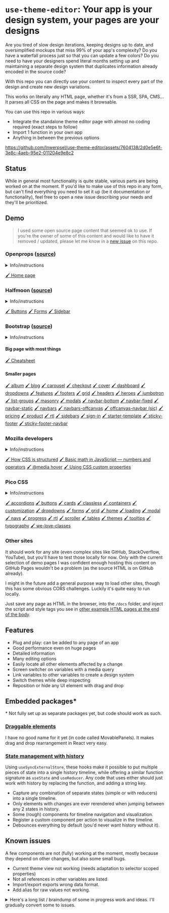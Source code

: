 # `use-theme-editor`: Your app is your design system, your pages are your designs

Are you tired of slow design iterations, keeping designs up to date, and oversimplified mockups that miss 99% of your app's complexity?
Do you have a waterfall process just so that you can update a few colors?
Do you need to have your designers spend literal months setting up and maintaining a separate design system that duplicates information already encoded in the source code?

With this repo you can directly use your content to inspect every part of the design and create new design variations.

This works on literally any HTML page, whether it's from a SSR, SPA, CMS... It parses all CSS on the page and makes it
browsable.

You can use this repo in various ways:
- Integrate the standalone theme editor page with almost no coding required (exact steps to follow)
- Import 1 function in your own app
- Anything in between the previous options


https://github.com/Inwerpsel/use-theme-editor/assets/7604138/2d0e5e6f-3e8c-4aeb-95e2-011204e9e8c2


## Status

While in general most functionality is quite stable, various parts are being worked on at the moment. If you'd like to
make use of this repo in any form, but can't find everything you need to set it up (be it documentation or
functionality), feel free to open a new issue describing your needs and they'll be prioritized.

## Demo

> I used some open source page content that seemed ok to use.
If you're the owner of some of this content and would like to have it removed / updated,
please let me know in a [new issue](https://github.com/Inwerpsel/use-theme-editor/issues/new) on this repo.

### Openprops ([source](https://open-props.style/))

<details>
  <summary>Info/instructions</summary>

  #### What works well?
  - Most complete palette of custom properties
  - Great design
  - Mostly short and readable selectors (I just love `small.green-badge` and `circle#sun`)
  - Modern CSS
  - A few pretty advanced use cases (gradients with noisefilters, > 4 border radii blobs, )
  #### What doesn't work well?
  - Special heading style applies also to editor headings. Looks a bit broken but also cute so I didn't intervene yet.
  - Over-usage of `:where()` (e.g. `:where(html)`), currently leading to a few bugs in the inspector (e.g. selector locator doesn't properly handle this)
  - Almost no semantic tokens (e.g. button-color), so adding aliases doesn't really make sense here. It also
  makes drag and dropping values pretty much useless: you'd get something like `--orange: var(--purple)`.
  - Some inline styles (e.g. border radius) not properly handled
</details>

[🖌 Home page](https://inwerpsel.github.io/use-theme-editor/demo/openprops/home/)

### Halfmoon ([source](https://github.com/halfmoonui/halfmoon))

<details>
  <summary>Info/instructions</summary>

  #### What works well?
  - Enormous amount of custom properties => able to edit almost every part of the design.
  - Mostly 1 selector per custom property => easy to understand info in the UI
  - Great demonstration of linking variables in various ways (chains of 3 or 4 variables that actually make sense)
  - Only defines values in the `:root` scope => easier to understand and less bugs in the editor
  #### What doesn't work well?
  - A very large portion (~1/3 of the ~1500) of variables are just a dark mode version of something that has a light
  mode version. Since the whole point of custom props is theming, dark mode should have been a theme
  consisting entirely of custom props. Since the editor only loads the light mode, it should only show
  the light mode variants. You can remove the annoying `lm` prefix from the displayed variables.
  - The approach is sometimes a bit contrived, with a lot of variables defined "just in case". This inflates
  the CSS if you never end up overriding. This is not a problem if the eventual production build filters these.
  E.g. `--lm-button-danger-bg-image-hover: none` (similar exists for every state of every variant of button, for both light and dark mode)
  - The documentation site still relies on a few overrides that don't use custom props, which kind of spoils the experience.
</details>

[🖌 Buttons](https://inwerpsel.github.io/use-theme-editor/demo/halfmoon/docs/buttons)
[🖌 Forms](https://inwerpsel.github.io/use-theme-editor/demo/halfmoon/docs/forms)
[🖌 Sidebar](https://inwerpsel.github.io/use-theme-editor/demo/halfmoon/docs/sidebar)

### Bootstrap ([source](https://github.com/twbs/bootstrap/blob/main/site/content/docs/5.3/examples/cheatsheet/index.html))

<details>
  <summary>Info/instructions</summary>

  #### What works well?
  - Properties defined in non-root scope. While this approach has some drawbacks too, the result here is pretty good overall.
  - Mostly quite consistent in how similar things are implemented
  - Great for testing alias creation (but has issue in few cases, see below)
  #### What doesn't work well?
  - Quite a lot of custom properties are overridden with regular rules
  - Uses `!important` quite heavily.
  - Creating aliases has the wrong result sometimes, because the added CSS rules cannot yet properly respect
  order, and thus specificity. Specifically this happens if you change properties that should be overridden
  by a more specfic scope. For example: `.btn` and `.btn-primary`. This currently happens if you create an alias
  for a property on `.btn`.
</details>

#### Big page with most things
[🖌 Cheatsheet](https://inwerpsel.github.io/use-theme-editor/demo/bs/cheatsheet/)
#### Smaller pages
[🖌 album](https://inwerpsel.github.io/use-theme-editor/demo/bs/album)
[🖌 blog](https://inwerpsel.github.io/use-theme-editor/demo/bs/blog)
[🖌 carousel](https://inwerpsel.github.io/use-theme-editor/demo/bs/carousel)
[🖌 checkout](https://inwerpsel.github.io/use-theme-editor/demo/bs/checkout)
[🖌 cover](https://inwerpsel.github.io/use-theme-editor/demo/bs/cover)
[🖌 dashboard](https://inwerpsel.github.io/use-theme-editor/demo/bs/dashboard)
[🖌 dropdowns](https://inwerpsel.github.io/use-theme-editor/demo/bs/dropdowns)
[🖌 features](https://inwerpsel.github.io/use-theme-editor/demo/bs/features)
[🖌 footers](https://inwerpsel.github.io/use-theme-editor/demo/bs/footers)
[🖌 grid](https://inwerpsel.github.io/use-theme-editor/demo/bs/grid)
[🖌 headers](https://inwerpsel.github.io/use-theme-editor/demo/bs/headers)
[🖌 heroes](https://inwerpsel.github.io/use-theme-editor/demo/bs/heroes)
[🖌 jumbotron](https://inwerpsel.github.io/use-theme-editor/demo/bs/jumbotron)
[🖌 list-groups](https://inwerpsel.github.io/use-theme-editor/demo/bs/list-groups)
[🖌 masonry](https://inwerpsel.github.io/use-theme-editor/demo/bs/masonry)
[🖌 modals](https://inwerpsel.github.io/use-theme-editor/demo/bs/modals)
[🖌 navbar-bottom](https://inwerpsel.github.io/use-theme-editor/demo/bs/navbar-bottom)
[🖌 navbar-fixed](https://inwerpsel.github.io/use-theme-editor/demo/bs/navbar-fixed)
[🖌 navbar-static](https://inwerpsel.github.io/use-theme-editor/demo/bs/navbar-static)
[🖌 navbars](https://inwerpsel.github.io/use-theme-editor/demo/bs/navbars)
[🖌 navbars-offcanvas](https://inwerpsel.github.io/use-theme-editor/demo/bs/navbars-offcanvas)
[🖌 offcanvas-navbar (sic)](https://inwerpsel.github.io/use-theme-editor/demo/bs/offcanvas-navbar)
[🖌 pricing](https://inwerpsel.github.io/use-theme-editor/demo/bs/pricing)
[🖌 product](https://inwerpsel.github.io/use-theme-editor/demo/bs/product)
[🖌 rtl](https://inwerpsel.github.io/use-theme-editor/demo/bs/rtl)
[🖌 sidebars](https://inwerpsel.github.io/use-theme-editor/demo/bs/sidebars)
[🖌 sign-in](https://inwerpsel.github.io/use-theme-editor/demo/bs/sign-in)
[🖌 starter-template](https://inwerpsel.github.io/use-theme-editor/demo/bs/starter-template)
[🖌 sticky-footer](https://inwerpsel.github.io/use-theme-editor/demo/bs/sticky-footer)
[🖌 sticky-footer-navbar](https://inwerpsel.github.io/use-theme-editor/demo/bs/sticky-footer-navbar)

### Mozilla developers

<details>
  <summary>Info/instructions</summary>

  #### What works well?
  - A lot of real world complex markup and variants
  - Clean and semantic markup
  - Relatively successful mix of root and non-root scoped custom properties (doesn't seem inconsistent or confusing)
  #### What doesn't work well?
  - Specificity related bug prevents created aliases from being picked up in the editor in some cases.
  Possible related to the `:root:not(.light):not(.dark)` selector
</details>

[🖌 How CSS is structured](https://inwerpsel.github.io/use-theme-editor/demo/mozilladocs/how-is-css-structured/)
[🖌 Basic math in JavaScript — numbers and operators](https://inwerpsel.github.io/use-theme-editor/demo/mozilladocs/jsmath/)
[🖌 @media hover](https://inwerpsel.github.io/use-theme-editor/demo/mozilladocs/media-hover/)
[🖌 Using CSS custom properties](https://inwerpsel.github.io/use-theme-editor/demo/mozilladocs/use-custom-properties/)

### Pico CSS

<details>
  <summary>Info/instructions</summary>

  #### What works well?
  - Most semantic markup ever, makes for very short inspector titles (maybe even too short)
  #### What doesn't work well?
  - `--background-color` is defined in a few scopes. Because of how the inspector currently works,
  it will only show such variable on the topmost element. Unfortunately this affects buttons.
  - Some custom properties are defined in too hairy selectors. E.g. `[role="link"]:is([aria-current], :hover, :active, :focus), a:is([aria-current], :hover, :active, :focus)`
  - Some not so sensible defaults
 
</details>

[🖌 accordions](https://inwerpsel.github.io/use-theme-editor/demo/pico/docs/accordions.html)
[🖌 buttons](https://inwerpsel.github.io/use-theme-editor/demo/pico/docs/buttons.html)
[🖌 cards](https://inwerpsel.github.io/use-theme-editor/demo/pico/docs/cards.html)
[🖌 classless](https://inwerpsel.github.io/use-theme-editor/demo/pico/docs/classless.html)
[🖌 containers](https://inwerpsel.github.io/use-theme-editor/demo/pico/docs/containers.html)
[🖌 customization](https://inwerpsel.github.io/use-theme-editor/demo/pico/docs/customization.html)
[🖌 dropdowns](https://inwerpsel.github.io/use-theme-editor/demo/pico/docs/dropdowns.html)
[🖌 forms](https://inwerpsel.github.io/use-theme-editor/demo/pico/docs/forms.html)
[🖌 grid](https://inwerpsel.github.io/use-theme-editor/demo/pico/docs/grid.html)
[🖌 home](https://inwerpsel.github.io/use-theme-editor/demo/pico/docs/home.html)
[🖌 loading](https://inwerpsel.github.io/use-theme-editor/demo/pico/docs/loading.html)
[🖌 modal](https://inwerpsel.github.io/use-theme-editor/demo/pico/docs/modal.html)
[🖌 navs](https://inwerpsel.github.io/use-theme-editor/demo/pico/docs/navs.html)
[🖌 progress](https://inwerpsel.github.io/use-theme-editor/demo/pico/docs/progress.html)
[🖌 rtl](https://inwerpsel.github.io/use-theme-editor/demo/pico/docs/rtl.html)
[🖌 scroller](https://inwerpsel.github.io/use-theme-editor/demo/pico/docs/scroller.html)
[🖌 tables](https://inwerpsel.github.io/use-theme-editor/demo/pico/docs/tables.html)
[🖌 themes](https://inwerpsel.github.io/use-theme-editor/demo/pico/docs/themes.html)
[🖌 tooltips](https://inwerpsel.github.io/use-theme-editor/demo/pico/docs/tooltips.html)
[🖌 typography](https://inwerpsel.github.io/use-theme-editor/demo/pico/docs/typography.html)
[🖌 we-love-classes](https://inwerpsel.github.io/use-theme-editor/demo/pico/docs/we-love-classes.html)

### Other sites

It should work for any site (even complex sites like GitHub, StackOverflow, YouTube), but you'll have to test those locally for now.
Only with the current selection of demo pages I was confident enough hosting this content on GitHub Pages
wouldn't be a problem (as the source HTML is on GitHub already).

I might in the future add a general purpose way to load other sites, though this has some obvious CORS
challenges. Luckily it's quite easy to run locally.

Just save any page as HTML in the browser, into the `/docs` folder, and inject the script and style 
tags you see in [other example HTML pages at the end of the body](https://github.com/Inwerpsel/use-theme-editor/blob/a040386a18ab001b2add0e59610f4ae077128d36/docs/halfmoon/docs/buttons.html#L1091-L1092).

## Features
* Plug and play: can be added to any page of an app
* Good performance even on huge pages
* Detailed information
* Many editing options
* Easily locate all other elements affected by a change
* Screen switcher on variables with a media query
* Link variables to other variables to create a design system
* Switch themes while deep inspecting
* Reposition or hide any UI element with drag and drop


## Embedded packages*

\* Not fully set up as separate packages yet, but code should work as such.

### [Draggable elements](https://github.com/Inwerpsel/use-theme-editor/tree/main/src/components/movable)
I have no good name for it yet (in code called MovablePanels). It makes drag and drop rearrangement in React very easy.

### [State management with history](https://github.com/Inwerpsel/use-theme-editor/blob/main/src/hooks/useResumableReducer.tsx)
Using `useSyncExternalStore`, these hooks make it possible to put multiple pieces of state into a single history timeline,
while offering a similar function signature as `useState` and `useReducer`. Any code that uses either should just work
with history by replacing the function, and adding a string key.

* Capture any combination of separate states (simple or with reducers) into a single timeline.
* Only elements with changes are ever rerendered when jumping between any 2 states in history.
* Some (rough) components for timeline navigation and visualization.
* Register a custom component per action to visualize in the timeline.
* Debounces everything by default (you'd never want history without it).

## Known issues
A few components are not (fully) working at the moment, mostly because they depend on other changes, but also some small bugs.

- Current theme view not working (needs adaptation to selector scoped properties)
- Not all references in other variables are listed
- Import/export exports wrong data format.
- Add alias for raw values not working.

<details>
<summary>
  Here's a long list / braindump of some in progress work and ideas. I'll gradually convert some to issues.
</summary>

### IN PROGRESS
- Improve state management
  - Move top level state that uses useResumableReducer down
    - Complex state (open groups) vs many keys (open variable controls) vs reducer (theme editor)?
      - complex state (without reducer):
        - pro: less work performed by store, less keys to change detect, stable amount of instances
        - con: can't replay fine grained, causes more elements to render (same issue as Context), shifts burden to consumer
      - many keys:
        - pro: maximally targeted renders, easy to replay / compare with other states
        - con: need to generate complex key, lists can potentially have thousands of items
      - reducer:
        - pro: components can use dispatched actions (history view), replayable unless semantically impossible
        - con: more coupled state, hard to detect whether 2 states are equivalent, replay requires error handling
    - Questions on useResumableReducer
  - Decouple state implementations in movable panels so it can be used standalone
    - Maybe better with reducer?

- Improve relative layout of deeper parts of the inspector UI
  - Find design principles that work with the complex and interconnected nature of the displayed information.
  - Current principles: at the top level it shows the entire dependency chain up to the variable setting the raw value.
    Each of these elements can be "opened" to access all details about that variable, including other references than 
    than the current one. It should provide quick and intuitive access to each piece of information, while keeping the 
    overall structure and flow understandable and not overwhelming. Ideally it's possible to open any 2 given pieces 
    of information at the same time.
  - Current per variable elements:
    - Basic information (formatted name, value) (always visible)
    - Screen switcher (only when needed) (always visible)
    - Extra scroll in view button
    - Usages in `var()` statements in source CSS on regular properties
      - Grouped by selector + property
      - Element locator for each individual selector of the rule
      - Property
    - Usages in `var()` statements of other custom properties (source + theme)
      - Referencing variable name
      - Grouped* by combined selectors of properties.
      - Element locator
    - Replace with other variable
    - Typed control (different per type, will do after figuring out how to handle property types)
    - Unset button
  - Element locator:
    - Selector being located
    - Scroll in view button
    - Previous and next button
    - Counter + indicator of current
    - Tagname + id + classes of current
    - Inspect button (unless element is the current inspected)
    - Not found message
  - Togglable elements:
    - CSS properties (+ indicator if current var is not the full value)
    - Source code link (if available, filename (formatted) + line)
  - Upcoming elements:
    - Media query

- Support "locally" scoped custom properties
  - Problem: Selector specificity when adding a rule after the existing rules
    - For now this is solved using `!important`, which surprisingly seems to work 100% of the time.
    - However, an even better solution is to take full control over the stylesheets on the page so
      that no overriding rules are needed.
      - No additional CSS rules
      - Recalculations affect (often much) less elements, because cascading no longer needed
      - No specificity challenges at all
      - Also supports regular CSS edits

- Determine / infer property types
  - examples + libs
    - https://github.com/mdn/yari/blob/main/kumascript/macros/CSSSyntax.ejs
    - https://github.com/w3c/webref/tree/main/packages/css
    - https://github.com/csstree/csstree
    - https://github.com/mdn/data/
  - "De facto" type system?
    - A variable gets its type from the intersection of all CSS properties it's used on.
      - Seems hard to parse from allowed syntaxes? Perhaps not a problem in most cases?
    - UI filters the actions it allows, so that the end result is always legal CSS.
    - e.g. you should be able to change a variable to a gradient if it's only used on the `background` property.
      You should not be able to assign a gradient variable to a non-background property.
    - Split up a single variable into multiple groups with the same value types? E.g. you start adding a color to a 
      bunch of backgrounds and text colors, then find you want to use a gradient on all these backgrounds, but preserve
      the regular text colors.
  - Additional constraints
    - Should be possible to force constraints beyond usage inference.
    - Or perhaps including a property access in code is a very simple way to achieve this?
  - Fix handling of multiple variables on a single rule
  - Support typing of variables surrounded by just 1 function
    - It's apparently a common thing for frameworks to hard code which color function to use, and have the variables only
      contain the arguments. (e.g. BS and derivatives, mostly in DaisyUI)
    - Even though this is a bad idea for multiple reasons, I don't expect common frameworks to change it soon.
    - Can be somewhat generalized. Perhaps check type of function arguments in CSS syntax?

### TO FINISH
- Combine all media query versions of the same property into a single control. This can update the iframe to match the
  media query, so that you always can see your changes applied (done but for separate controls). Visualize media queries
  in UI.

### TODO
- Write tests
- Variable actions:
  - Convert a raw value to a variable
    - First search for existing vars with same value
    - Always show these options in case of raw values (unless they're not used in selectors)
  - Search all equal raw values and replace with variable
  - Split variable into multiple
- Visualize some math functions
- More tailored controls / group properties into single control?
- Make hotkeys configurable in the UI
- Clean up internal style handling (separate styles altogether?, )
- Use `ResponsiveFrame` to render multiple themes / screen sizes at the same time
- Expand the color usages quick menu to allow picking all kinds of values. Maybe a textual widget ordered by how
  frequently used?
- Hot reloading would be nice, as reloading the page to see your changes applied will reset the iframe's scroll
  position.
- Better organizing of themes.
- Personal editor theme that is applied separately from the theme that is being edited. (detect own stylesheets?)
- Use sourcemap location and edits to auto generate a PR.
- Improve elements with a hidden or hard to access state
- Show current changes compared to server (maybe integrate with "current theme" component?)
- As browser extension?
  - Address CORS (or detect + warn)
  - Address idle performance (lazy extract page variables / lazy include entire script)
- Optimize root property updates
  - Updating root causes full style recalculation
    - Doesn't work well on large pages
    - e.g. Halfmoon
  - Could modify the CSS to work differently with the same result
- Drop tokens onto page like Figma tokens plugin
  - Can reuse inspect function and auto apply the innermost fitting the token type.
  - If multiple options possible
    - Show dialog on nearest side of iframe (or configurable)
    - Hover an option previews it
- Visualize overridden scope values, so that you can see what happens when removed from a scope.
  - However, it shouldn't result in a devtools like experience, where over half of what's shown is overridden rules.
- Allow mapping hotkeys to any reducer action
  - Since reducers are already collected for history, it should be a small step to list this
    collection and allow setting a mapping.
  - Perhaps handle actions with a payload?
    - Some values can be entered manually (e.g. increment by a certain amount, choose a particular string like for panel layout)
    - Other values could come from some sort of context (e.g. the currently focused variable control)
    - Other approach is to tie it to event listeners. Might allow defining function once. Still need to check focus probably.
- History actions
  - Clear newer / older separately
  - Clear specific state members
    - Apply the most recent state to all members in history.
  - Squash
  - Different edit modes when in the past
    - Current mode: discard future, prompt first if offset > 5
    - Optional prompt?
    - Save any "chopped" off futures?
    - Options determining which scenario (e.g. save when > 3 edits, discard when < 2)
  - Keep alternate futures and merge them like branches
- Restore history from local storage
  - Store initial state + actions, then replay
    - more space efficient
    - minimal writes (though how to incrementally update local storage efficiently?)
    - history can rely on object equality like newly constructed
  - Some components can't reliably be resumed
    - Inspected HTML can be (slightly to completely) different
    - Could be solved partially using path of element in tree
- Some history states are inconsequential / uninteresting
  - E.g. open an editor UI window and close it with no changes
  - hard to detect if this is the case

## Future theme structure

Currently themes are just a list of selectors with lists of properties.
Eventually the theme should be a sort of "diff" compared to a current set of CSS files.
New files can then be generated if the diff format allows to locate the source declaration
for each item. It's unclear where the source code mapping should happen.

#### Declarations
Each item: selector + property (combined unique ID, this could be a single ID as well, anything that allows you to find the right source)
* Updated decls (including adding properties, order by convention within selector)
  * data: new value
* Removed decls
  * data: none

#### Other
* Added selectors
  * data: selector text, source position, media query
  * Translate to multiple source CSS dialects (where?)
  * Ideally a minimal description of the source position requirements. E.g. only say "after X". It's then up to
    the code generating for a particular source to deterministically figure out the exact position.
* Added media queries
  * data: condition text (maybe parsed a bit), source position
* Added animations
* Added resources (links, images, fonts)

</details>
